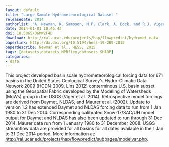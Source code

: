 ```yaml
---
layout: default
title: "Large-Sample Hydrometeorological Dataset "
releasedate: 2014
authorlist: "A. Newman, K. Sampson, M.P. Clark, A. Bock, and R.J. Viger"
date: 2014-01-01 10:46:43
doi: 10.5065/D6MW2F4D
download: http://ral.ucar.edu/projects/hap/flowpredict/hydromet_data
paperlink: http://dx.doi.org/10.5194/hess-19-209-2015
paperdescribe: Newman et al., HESS, 2015 
tags: [datasets,datasets_MPRflex,datasets_SHARP]
categories:
- data
---
```


This project developed basin scale hydrometeorological forcing data for 671 basins in the United States Geological Survey's Hydro-Climatic Data Network 2009 (HCDN-2009, Lins 2012) conterminous U.S. basin subset using the Geospatial Fabric developed by the Modeling of Watersheds (MoWs) group in the USGS (Viger et al. 2014). Retrospective model forcings are derived from Daymet, NLDAS, and Maurer et al. (2002).  Update to version 1.2 has extended Daymet and NLDAS forcing data to run from 1 Jan 1980 to 31 Dec 2014. Corresponding calibrated Snow-17/SAC/UH model output for Daymet and NLDAS has also been updated to run through 31 Dec 2014.  Maurer data run from 1 January 1980 to 31 December 2008. USGS streamflow data are provided for all basins for all dates available in the 1 Jan to 31 Dec 2014 period. More information at: http://ral.ucar.edu/projects/hap/flowpredict/subpages/modelvar.php.
